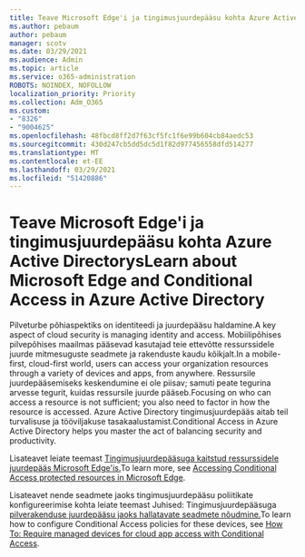 ```yaml
---
title: Teave Microsoft Edge'i ja tingimusjuurdepääsu kohta Azure Active Directorys
ms.author: pebaum
author: pebaum
manager: scotv
ms.date: 03/29/2021
ms.audience: Admin
ms.topic: article
ms.service: o365-administration
ROBOTS: NOINDEX, NOFOLLOW
localization_priority: Priority
ms.collection: Adm_O365
ms.custom:
- "8326"
- "9004625"
ms.openlocfilehash: 48fbcd8ff2d7f63cf5fc1f6e99b604cb84aedc53
ms.sourcegitcommit: 430d247cb5dd5dc5d1f82d977456558dfd514277
ms.translationtype: MT
ms.contentlocale: et-EE
ms.lasthandoff: 03/29/2021
ms.locfileid: "51420886"
---
```

# <a name="learn-about-microsoft-edge-and-conditional-access-in-azure-active-directory"></a><span data-ttu-id="91517-102">Teave Microsoft Edge'i ja tingimusjuurdepääsu kohta Azure Active Directorys</span><span class="sxs-lookup"><span data-stu-id="91517-102">Learn about Microsoft Edge and Conditional Access in Azure Active Directory</span></span>

<span data-ttu-id="91517-103">Pilveturbe põhiaspektiks on identiteedi ja juurdepääsu haldamine.</span><span class="sxs-lookup"><span data-stu-id="91517-103">A key aspect of cloud security is managing identity and access.</span></span> <span data-ttu-id="91517-104">Mobiilipõhises pilvepõhises maailmas pääsevad kasutajad teie ettevõtte ressurssidele juurde mitmesuguste seadmete ja rakenduste kaudu kõikjalt.</span><span class="sxs-lookup"><span data-stu-id="91517-104">In a mobile-first, cloud-first world, users can access your organization resources through a variety of devices and apps, from anywhere.</span></span> <span data-ttu-id="91517-105">Ressursile juurdepääsemiseks keskendumine ei ole piisav; samuti peate tegurina arvesse tegurit, kuidas ressursile juurde pääseb.</span><span class="sxs-lookup"><span data-stu-id="91517-105">Focusing on who can access a resource is not sufficient; you also need to factor in how the resource is accessed.</span></span> <span data-ttu-id="91517-106">Azure Active Directory tingimusjuurdepääs aitab teil turvalisuse ja tööviljakuse tasakaalustamist.</span><span class="sxs-lookup"><span data-stu-id="91517-106">Conditional Access in Azure Active Directory helps you master the act of balancing security and productivity.</span></span>

<span data-ttu-id="91517-107">Lisateavet leiate teemast [Tingimusjuurdepääsuga kaitstud ressurssidele juurdepääs Microsoft Edge'is.](https://go.microsoft.com/fwlink/?linkid=2152158)</span><span class="sxs-lookup"><span data-stu-id="91517-107">To learn more, see [Accessing Conditional Access protected resources in Microsoft Edge](https://go.microsoft.com/fwlink/?linkid=2152158).</span></span>

<span data-ttu-id="91517-108">Lisateavet nende seadmete jaoks tingimusjuurdepääsu poliitikate konfigureerimise kohta leiate teemast Juhised: Tingimusjuurdepääsuga [pilverakenduse juurdepääsu jaoks hallatavate seadmete nõudmine.](https://go.microsoft.com/fwlink/?linkid=2137682)</span><span class="sxs-lookup"><span data-stu-id="91517-108">To learn how to configure Conditional Access policies for these devices, see [How To: Require managed devices for cloud app access with Conditional Access](https://go.microsoft.com/fwlink/?linkid=2137682).</span></span>